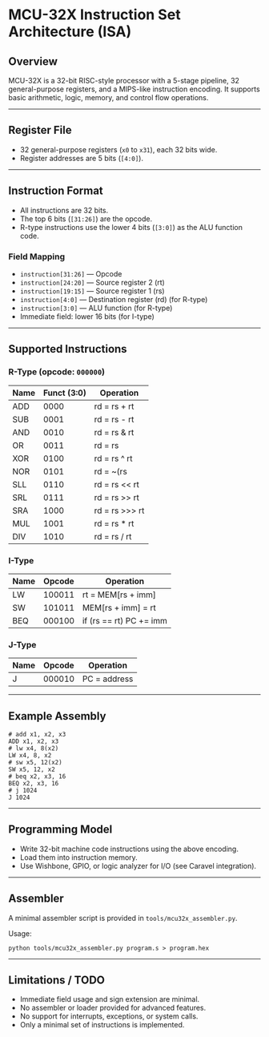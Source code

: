 # MCU-32X Instruction Set Architecture (ISA)

## Overview
MCU-32X is a 32-bit RISC-style processor with a 5-stage pipeline, 32 general-purpose registers, and a MIPS-like instruction encoding. It supports basic arithmetic, logic, memory, and control flow operations.

---

## Register File
- 32 general-purpose registers (`x0` to `x31`), each 32 bits wide.
- Register addresses are 5 bits (`[4:0]`).

---

## Instruction Format
- All instructions are 32 bits.
- The top 6 bits (`[31:26]`) are the opcode.
- R-type instructions use the lower 4 bits (`[3:0]`) as the ALU function code.

### Field Mapping
- `instruction[31:26]` — Opcode
- `instruction[24:20]` — Source register 2 (rt)
- `instruction[19:15]` — Source register 1 (rs)
- `instruction[4:0]` — Destination register (rd) (for R-type)
- `instruction[3:0]` — ALU function (for R-type)
- Immediate field: lower 16 bits (for I-type)

---

## Supported Instructions

### R-Type (opcode: `000000`)
| Name | Funct (3:0) | Operation         |
|------|-------------|-------------------|
| ADD  | 0000        | rd = rs + rt      |
| SUB  | 0001        | rd = rs - rt      |
| AND  | 0010        | rd = rs & rt      |
| OR   | 0011        | rd = rs | rt      |
| XOR  | 0100        | rd = rs ^ rt      |
| NOR  | 0101        | rd = ~(rs | rt)   |
| SLL  | 0110        | rd = rs << rt     |
| SRL  | 0111        | rd = rs >> rt     |
| SRA  | 1000        | rd = rs >>> rt    |
| MUL  | 1001        | rd = rs * rt      |
| DIV  | 1010        | rd = rs / rt      |

### I-Type
| Name | Opcode   | Operation                |
|------|----------|--------------------------|
| LW   | 100011   | rt = MEM[rs + imm]       |
| SW   | 101011   | MEM[rs + imm] = rt       |
| BEQ  | 000100   | if (rs == rt) PC += imm  |

### J-Type
| Name | Opcode   | Operation                |
|------|----------|--------------------------|
| J    | 000010   | PC = address             |

---

## Example Assembly
```
# add x1, x2, x3
ADD x1, x2, x3
# lw x4, 8(x2)
LW x4, 8, x2
# sw x5, 12(x2)
SW x5, 12, x2
# beq x2, x3, 16
BEQ x2, x3, 16
# j 1024
J 1024
```

---

## Programming Model
- Write 32-bit machine code instructions using the above encoding.
- Load them into instruction memory.
- Use Wishbone, GPIO, or logic analyzer for I/O (see Caravel integration).

---

## Assembler
A minimal assembler script is provided in `tools/mcu32x_assembler.py`.

Usage:
```
python tools/mcu32x_assembler.py program.s > program.hex
```

---

## Limitations / TODO
- Immediate field usage and sign extension are minimal.
- No assembler or loader provided for advanced features.
- No support for interrupts, exceptions, or system calls.
- Only a minimal set of instructions is implemented.
